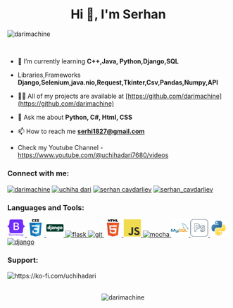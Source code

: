 <h1 align="center">Hi 👋, I'm Serhan</h1>
<!-- <h3 align="center">A passionate backend and frontend developer from Bulgaria</h3> -->

<p align="left"> <img src="https://komarev.com/ghpvc/?username=darimachine&label=Profile%20views&color=0e75b6&style=flat" alt="darimachine" /> </p>



<p align="left"> <a href="https://twitter.com/" target="blank"><img src="https://img.shields.io/twitter/follow/?logo=twitter&style=for-the-badge" alt="" /></a> </p>

- 🌱 I’m currently learning **C++,Java, Python,Django,SQL**
- Libraries,Frameworks **Django,Selenium,java.nio,Request,Tkinter,Csv,Pandas,Numpy,API**

- 👨‍💻 All of my projects are available at [https://github.com/darimachine](https://github.com/darimachine)

- 💬 Ask me about **Python, C#, Html, CSS**

- 📫 How to reach me **serhi1827@gmail.com**
- Check my Youtube Channel - https://www.youtube.com/@uchihadari7680/videos


<h3 align="left">Connect with me:</h3>
<p align="left">
<a href="https://www.linkedin.com/in/serhan-chavdarliev-055a97211/" target="blank"><img align="center" src="https://raw.githubusercontent.com/rahuldkjain/github-profile-readme-generator/master/src/images/icons/Social/linked-in-alt.svg" alt="darimachine" height="30" width="40" /></a>
<a href="https://www.youtube.com/channel/UCpkbxUTKvYhL1wT-FTGtp6w/videos" target="blank"><img align="center" src="https://raw.githubusercontent.com/rahuldkjain/github-profile-readme-generator/master/src/images/icons/Social/youtube.svg" alt="uchiha dari" height="30" width="40" /></a>
<a href="https://fb.com/serhan.cavdarliev" target="blank"><img align="center" src="https://raw.githubusercontent.com/rahuldkjain/github-profile-readme-generator/master/src/images/icons/Social/facebook.svg" alt="serhan cavdarliev" height="30" width="40" /></a>
<a href="https://instagram.com/serhan_cavdarliev" target="blank"><img align="center" src="https://raw.githubusercontent.com/rahuldkjain/github-profile-readme-generator/master/src/images/icons/Social/instagram.svg" alt="serhan_cavdarliev" height="30" width="40" /></a>
</p>
</p>

<h3 align="left">Languages and Tools:</h3>
<p align="left">  <a href="https://getbootstrap.com" target="_blank" rel="noreferrer"> <img src="https://raw.githubusercontent.com/devicons/devicon/master/icons/bootstrap/bootstrap-plain-wordmark.svg" alt="bootstrap" width="40" height="40"/> </a> <a href="https://www.w3schools.com/css/" target="_blank" rel="noreferrer"> <img src="https://raw.githubusercontent.com/devicons/devicon/master/icons/css3/css3-original-wordmark.svg" alt="css3" width="40" height="40"/> </a> <a href="https://www.djangoproject.com/" target="_blank" rel="noreferrer"> <img src="https://raw.githubusercontent.com/devicons/devicon/master/icons/django/django-original.svg" alt="django" width="40" height="40"/> </a> <a href="https://flask.palletsprojects.com/" target="_blank" rel="noreferrer"> <img src="https://www.vectorlogo.zone/logos/pocoo_flask/pocoo_flask-icon.svg" alt="flask" width="40" height="40"/> </a> <a href="https://git-scm.com/" target="_blank" rel="noreferrer"> <img src="https://www.vectorlogo.zone/logos/git-scm/git-scm-icon.svg" alt="git" width="40" height="40"/> </a> <a href="https://www.w3.org/html/" target="_blank" rel="noreferrer"> <img src="https://raw.githubusercontent.com/devicons/devicon/master/icons/html5/html5-original-wordmark.svg" alt="html5" width="40" height="40"/> </a> <a href="https://developer.mozilla.org/en-US/docs/Web/JavaScript" target="_blank" rel="noreferrer"> <img src="https://raw.githubusercontent.com/devicons/devicon/master/icons/javascript/javascript-original.svg" alt="javascript" width="40" height="40"/> </a> <a href="https://mochajs.org" target="_blank" rel="noreferrer"> <img src="https://www.vectorlogo.zone/logos/mochajs/mochajs-icon.svg" alt="mocha" width="40" height="40"/> </a> <a href="https://www.mysql.com/" target="_blank" rel="noreferrer"> <img src="https://raw.githubusercontent.com/devicons/devicon/master/icons/mysql/mysql-original-wordmark.svg" alt="mysql" width="40" height="40"/> </a> <a href="https://www.photoshop.com/en" target="_blank" rel="noreferrer"> <img src="https://raw.githubusercontent.com/devicons/devicon/master/icons/photoshop/photoshop-line.svg" alt="photoshop" width="40" height="40"/> </a> <a href="https://www.python.org" target="_blank" rel="noreferrer"> <img src="https://raw.githubusercontent.com/devicons/devicon/master/icons/python/python-original.svg" alt="python" width="40" height="40"/> </a> <a href="https://reactjs.org/" target="_blank" rel="noreferrer"> </a>  <a href="https://www.djangoproject.com/" target="_blank" rel="noreferrer"> <img src="https://cdn.worldvectorlogo.com/logos/django.svg" alt="django" width="40" height="40"/> </a></p>

<h3 align="left">Support:</h3>
<p><a href="https://ko-fi.com/uchihadari"> <img align="left" src="https://cdn.ko-fi.com/cdn/kofi3.png?v=3" height="50" width="210" alt="https://ko-fi.com/uchihadari" /></a></p><br><br>

<p>&nbsp;<img align="center" src="https://github-readme-stats.vercel.app/api?username=darimachine&show_icons=true&locale=en" alt="darimachine" /></p>

<!--
**darimachine/darimachine** is a ✨ _special_ ✨ repository because its `README.md` (this file) appears on your GitHub profile.

Here are some ideas to get you started:

- 🔭 I’m currently working on ...
- 🌱 I’m currently learning ...
- 👯 I’m looking to collaborate on ...
- 🤔 I’m looking for help with ...
- 💬 Ask me about ...
- 📫 How to reach me: ...
- 😄 Pronouns: ...
- ⚡ Fun fact: ...
-->
